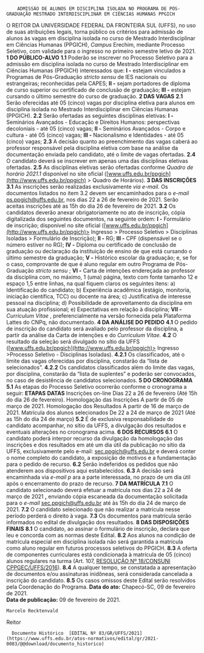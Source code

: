         ADMISSÃO DE ALUNOS EM DISCIPLINA ISOLADA NO PROGRAMA DE PÓS-GRADUAÇÃO MESTRADO INTERDISCIPLINAR EM CIÊNCIAS HUMANAS PPGICH  

 O REITOR DA UNIVERSIDADE FEDERAL DA FRONTEIRA SUL (UFFS), no uso de suas atribuições legais, torna público os critérios para admissão de alunos às vagas em disciplina isolada no curso de Mestrado Interdisciplinar em Ciências Humanas (PPGICH), *Campus*  Erechim, mediante Processo Seletivo, com validade para o ingresso no primeiro semestre letivo de 2021.  **1 DO PÚBLICO-ALVO** **1.1**  Poderão se inscrever no Processo Seletivo para a admissão em disciplina isolada no curso de Mestrado Interdisciplinar em Ciências Humanas (PPGICH) interessados que: **I -**  estejam vinculados a Programas de Pós-Graduação *stricto sensu*  de IES nacionais ou estrangeiras; reconhecidas pela CAPES; **II -**  sejam portadores de diploma de curso superior ou certificado de conclusão de graduação; **III -**  estejam cursando o último semestre do curso de graduação.  **2 DAS VAGAS** **2.1**  Serão oferecidas até 05 (cinco) vagas por disciplina eletiva para alunos em disciplina isolada no Mestrado Interdisciplinar em Ciências Humanas (PPGICH). **2.2**  Serão ofertadas as seguintes disciplinas eletivas: **I -**  Seminários Avançados - Educação e Direitos Humanos: perspectivas decoloniais - até 05 (cinco) vagas; **II -**  Seminários Avançados - Corpo e cultura - até 05 (cinco) vagas; **III -**  Nacionalismo e Identidades - até 05 (cinco) vagas; **2.3**  A decisão quanto ao preenchimento das vagas caberá ao professor responsável pela disciplina eletiva com base na análise da documentação enviada pelo candidato, até o limite de vagas ofertadas. **2.4**  O candidato deverá se inscrever em apenas uma das disciplinas eletivas ofertadas. **2.5**  As disciplinas eletivas serão ofertadas conforme *Quadro de horário 2021.1* disponível no site oficial ([www.uffs.edu.br/ppgich](http://www.uffs.edu.br/ppgich) > Quadro de Horários).  **3 DAS INSCRIÇÕES** **3.1**  As inscrições serão realizadas exclusivamente *via e-mail.*  Os documentos listados no item 3.2 devem ser encaminhados para o *e-mail*  ps.ppgich@uffs.edu.br, nos dias 22 a 26 de fevereiro de 2021. Serão aceitas inscrições até as 15h do dia 26 de fevereiro de 2021. **3.2**  Os candidatos deverão anexar obrigatoriamente no ato de inscrição, cópia digitalizada dos seguintes documentos, na seguinte ordem: **I -**  Formulário de inscrição; disponível no site oficial ([www.uffs.edu.br/ppgich](http://www.uffs.edu.br/ppgich)> Ingresso > Processo Seletivo > Disciplinas Isoladas > Formulário de Inscrição); **II -**  RG; **III -**  CPF (dispensável se o número estiver no RG); **IV -**  Diploma ou certificado de conclusão de graduação ou declaração da instituição de ensino de que está cursando o último semestre da graduação; **V -**  Histórico escolar da graduação; e, se for o caso, comprovante de que é aluno regular em outro Programa de Pós-Graduação *stricto sensu* ; **VI -**  Carta de intenções endereçada ao professor da disciplina com, no máximo, 1 (uma) página, texto com fonte tamanho 12 e espaço 1,5 entre linhas, na qual fiquem claros os seguintes itens: a) Identificação do candidato; b) Experiência acadêmica (estágio, monitoria, iniciação científica, TCC) ou docente na área; c) Justificativa de interesse pessoal na disciplina; d) Possibilidade de aproveitamento da disciplina em sua atuação profissional; e) Expectativas em relação à disciplina; **VII -**  *Curriculum Vitae* , preferencialmente na versão fornecida pela Plataforma Lattes do CNPq, não documentado.  **4 DA ANÁLISE DO PEDIDO** **4.1**  O pedido de inscrição do candidato será avaliado pelo professor da disciplina, a partir da análise da Carta de intenções e do *Curriculum Vitae.* **4.2**  O resultado da seleção será divulgado no sítio da UFFS ([www.uffs.edu.br/ppgich](http://www.uffs.edu.br/ppgich)> Ingresso >Processo Seletivo - Disciplinas Isoladas). **4.2.1**  Os classificados, até o limite das vagas oferecidas por disciplina, constarão da “lista de selecionados”. **4.2.2**  Os candidatos classificados além do limite das vagas, por disciplina, constarão da “lista de suplentes” e poderão ser convocados, no caso de desistência de candidatos selecionados.  **5 DO CRONOGRAMA** **5.1**  As etapas do Processo Seletivo ocorrerão conforme o cronograma a seguir:     **ETAPAS**   **DATAS**     Inscrições on-line   Dias 22 a 26 de fevereiro (Até 15h do dia 26 de fevereiro).     Homologação das Inscrições   A partir de 05 de março de 2021.     Homologação dos Resultados   A partir de 16 de março de 2021.     Matrícula dos alunos selecionados   De 22 a 24 de março de 2021 (Até as 15h do dia 24 de março)     **5.2**  É de exclusiva responsabilidade do candidato acompanhar, no sítio da UFFS, a divulgação dos resultados e eventuais alterações no cronograma acima.  **6 DOS RECURSOS** **6.1**  O candidato poderá interpor recurso da divulgação da homologação das inscrições e dos resultados em até um dia útil da publicação no sítio da UFFS, exclusivamente pelo e-mail: sec.ppgich@uffs.edu.br e deverá conter o nome completo do candidato, a exposição de motivos e a fundamentação para o pedido de recurso. **6.2**  Serão indeferidos os pedidos que não atenderem aos dispositivos aqui estabelecidos. **6.3**  A decisão será encaminhada via *e-mail p* ara a parte interessada, no prazo de um dia útil após o encerramento do prazo de recurso.  **7 DA MATRÍCULA** **7.1**  O candidato selecionado deverá efetuar a matrícula nos dias 22 a 24 de março de 2021 **,** enviando cópia escaneada da documentação solicitada para o *e-mail*  sec.ppgich@uffs.edu.br até às 15h do dia 24 de março de 2021. **7.2**  O candidato selecionado que não realizar a matrícula nesse período perderá o direito à vaga. **7.3**  Os documentos para matrícula serão informados no edital de divulgação dos resultados.  **8 DAS DISPOSIÇÕES FINAIS** **8.1**  O candidato, ao assinar o formulário de inscrição, declara que leu e concorda com as normas deste Edital. **8.2**  Aos alunos na condição de matrícula especial em disciplina isolada não será garantida a matrícula como aluno regular em futuros processos seletivos do PPGICH. **8.3**  A oferta de componentes curriculares está condicionada à matrícula de 05 (cinco) alunos regulares na turma (Art. 107, [RESOLUÇÃO Nº 18/CONSUNI CPPGEC/UFFS/2016](https://www.uffs.edu.br/atos-normativos/resolucao/consunicppgec/2016-0018)). **8.4**  A qualquer tempo, se constatada a apresentação de documentos e/ou assinaturas inidôneas, será considerada cancelada a inscrição do candidato. **8.5**  Os casos omissos deste Edital serão resolvidos pela Coordenação do Programa.        **Data do ato:** Chapecó-SC, 09 de fevereiro de 2021.   
 **Data de publicação:**  09 de fevereiro de 2021. 

    Marcelo Recktenvald   
 Reitor 

      Documento Histórico  [EDITAL Nº 83/GR/UFFS/2021](https://www.uffs.edu.br/atos-normativos/edital/gr/2021-0083/@@download/documento_historico)     
      